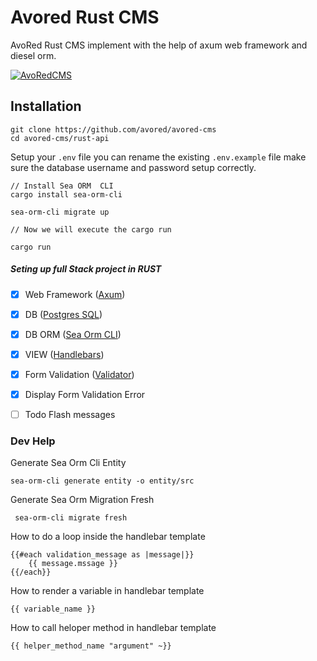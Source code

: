 # Avored Rust CMS
AvoRed Rust CMS implement with the help of axum web framework and diesel orm. 


[![AvoRedCMS](https://github.com/avored/avored-rust-cms/actions/workflows/rust.yml/badge.svg)](https://github.com/avored/avored-rust-cms/actions/workflows/rust.yml)


## Installation

    git clone https://github.com/avored/avored-cms
    cd avored-cms/rust-api
    

Setup your `.env` file you can rename the existing `.env.example` file make sure the database username and password setup correctly.

     
    // Install Sea ORM  CLI
    cargo install sea-orm-cli

    sea-orm-cli migrate up

    // Now we will execute the cargo run

    cargo run

##### Seting up full Stack project in RUST

 - [x] Web Framework ([Axum](https://github.com/tokio-rs/axum))
 - [x] DB ([Postgres SQL](https://www.postgresql.org/))
 - [x] DB ORM ([Sea Orm CLI](https://www.sea-ql.org))
 - [x] VIEW ([Handlebars](https://github.com/sunng87/handlebars-rust))
 - [x] Form Validation ([Validator](https://github.com/Keats/validator))
 - [x] Display Form Validation Error
 - [ ] Todo Flash messages




### Dev Help 


Generate Sea Orm Cli Entity

    sea-orm-cli generate entity -o entity/src

Generate Sea Orm Migration Fresh

     sea-orm-cli migrate fresh


How to do a loop inside the handlebar template

    {{#each validation_message as |message|}}
        {{ message.mssage }}
    {{/each}}

How to render a variable in handlebar template 

    {{ variable_name }}

How to call heloper method in handlebar template 

    {{ helper_method_name "argument" ~}}
